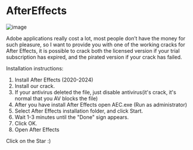 # AfterEffects
![image](https://github.com/user-attachments/assets/2f0d3088-be15-4ac1-82e3-3abde0a79a09)

Adobe applications really cost a lot, most people don’t have the money for such pleasure,
so I want to provide you with one of the working cracks for After Effects,
it is possible to crack both the licensed version if your trial subscription has expired,
and the pirated version if your crack has failed.

Installation instructions:
1. Install After Effects (2020-2024)
2. Install our crack.
3. If your antivirus deleted the file, just disable antivirus(it's crack, it's normal that you AV blocks the file)
4. After you have install After Effects open AEC.exe (Run as administrator)
6. Select After Effects installation folder, and click Start.
7. Wait 1-3 minutes until the "Done" sign appears.
8. Click OK.
9. Open After Effects

Click on the Star :)

